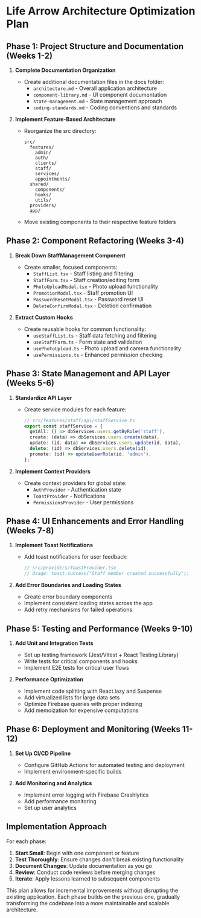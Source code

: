 # Life Arrow Architecture Optimization Plan

## Phase 1: Project Structure and Documentation (Weeks 1-2)

1. **Complete Documentation Organization**
   - Create additional documentation files in the docs folder:
     - `architecture.md` - Overall application architecture
     - `component-library.md` - UI component documentation
     - `state-management.md` - State management approach
     - `coding-standards.md` - Coding conventions and standards

2. **Implement Feature-Based Architecture**
   - Reorganize the src directory:

     ```text
     src/
       features/
         admin/
         auth/
         clients/
         staff/
         services/
         appointments/
       shared/
         components/
         hooks/
         utils/
       providers/
       app/
     ```
   - Move existing components to their respective feature folders

## Phase 2: Component Refactoring (Weeks 3-4)

1. **Break Down StaffManagement Component**
   - Create smaller, focused components:
     - `StaffList.tsx` - Staff listing and filtering
     - `StaffForm.tsx` - Staff creation/editing form
     - `PhotoUploadModal.tsx` - Photo upload functionality
     - `PromotionModal.tsx` - Staff promotion UI
     - `PasswordResetModal.tsx` - Password reset UI
     - `DeleteConfirmModal.tsx` - Deletion confirmation

2. **Extract Custom Hooks**
   - Create reusable hooks for common functionality:
     - `useStaffList.ts` - Staff data fetching and filtering
     - `useStaffForm.ts` - Form state and validation
     - `usePhotoUpload.ts` - Photo upload and camera functionality
     - `usePermissions.ts` - Enhanced permission checking

## Phase 3: State Management and API Layer (Weeks 5-6)

1. **Standardize API Layer**
   - Create service modules for each feature:

     ```typescript
     // src/features/staff/api/staffService.ts
     export const staffService = {
       getAll: () => dbServices.users.getByRole('staff'),
       create: (data) => dbServices.users.create(data),
       update: (id, data) => dbServices.users.update(id, data),
       delete: (id) => dbServices.users.delete(id),
       promote: (id) => updateUserRole(id, 'admin'),
     };
     ```

2. **Implement Context Providers**
   - Create context providers for global state:
     - `AuthProvider` - Authentication state
     - `ToastProvider` - Notifications
     - `PermissionsProvider` - User permissions

## Phase 4: UI Enhancements and Error Handling (Weeks 7-8)

1. **Implement Toast Notifications**
   - Add toast notifications for user feedback:

     ```typescript
     // src/providers/ToastProvider.tsx
     // Usage: toast.success("Staff member created successfully");
     ```

2. **Add Error Boundaries and Loading States**
   - Create error boundary components
   - Implement consistent loading states across the app
   - Add retry mechanisms for failed operations

## Phase 5: Testing and Performance (Weeks 9-10)

1. **Add Unit and Integration Tests**
   - Set up testing framework (Jest/Vitest + React Testing Library)
   - Write tests for critical components and hooks
   - Implement E2E tests for critical user flows

2. **Performance Optimization**
    - Implement code splitting with React.lazy and Suspense
    - Add virtualized lists for large data sets
    - Optimize Firebase queries with proper indexing
    - Add memoization for expensive computations

## Phase 6: Deployment and Monitoring (Weeks 11-12)

1. **Set Up CI/CD Pipeline**
    - Configure GitHub Actions for automated testing and deployment
    - Implement environment-specific builds

2. **Add Monitoring and Analytics**
    - Implement error logging with Firebase Crashlytics
    - Add performance monitoring
    - Set up user analytics

## Implementation Approach

For each phase:

1. **Start Small**: Begin with one component or feature
2. **Test Thoroughly**: Ensure changes don't break existing functionality
3. **Document Changes**: Update documentation as you go
4. **Review**: Conduct code reviews before merging changes
5. **Iterate**: Apply lessons learned to subsequent components

This plan allows for incremental improvements without disrupting the existing application. Each phase builds on the previous one, gradually transforming the codebase into a more maintainable and scalable architecture.
